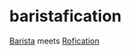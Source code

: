# baristafication

[Barista](https://barista.run/) meets [Rofication](https://github.com/regolith-linux/regolith-rofication)

